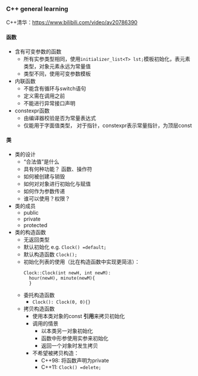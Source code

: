 ### C++ general learning
C++清华：https://www.bilibili.com/video/av20786390

#### 函数
- 含有可变参数的函数
  - 所有实参类型相同，使用`initializer_list<T> lst;`模板初始化，<T>表元素类型，对象元素永远为常量值
  - 类型不同，使用可变参数模板
- 内联函数
  - 不能含有循环与switch语句
  - 定义需在调用之前
  - 不能进行异常接口声明
- constexpr函数
  - 由编译器校验是否为常量表达式
  - 仅能用于字面值类型， 对于指针，constexpr表示常量指针，为顶层const

#### 类
- 类的设计
  - “合法值”是什么
  - 具有何种功能？ 函数、操作符
  - 如何被创建与销毁
  - 如何对对象进行初始化与赋值
  - 如何作为参数传递
  - 谁可以使用？权限？
- 类的成员
  - public
  - private
  - protected
- 类的构造函数
  - 无返回类型
  - 默认初始化 e.g. `Clock() =default;`  
  - 默认构造函数 `Clock();`
  - 初始化列表的使用（比在构造函数中实现更简洁）： 
    ```
    Clock::Clock(int newH, int newM):
      hour(newH), minute(newM){          
      } 
    ```
  - 委托构造函数
    - `Clock(): Clock(0, 0){}`
  - 拷贝构造函数
    - 使用本类对象的const **引用**来拷贝初始化
    - 调用的情景
      - 以本类另一对象初始化
      - 函数中形参使用实参来初始化
      - 返回一个对象时发生拷贝
    - 不希望被拷贝构造：
      - C++98: 将函数声明为private
      - C++11: `Clock() =delete;`
